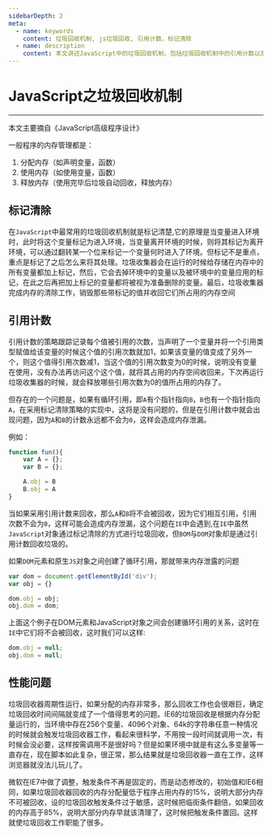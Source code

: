 ```yaml
---
sidebarDepth: 2
meta:
  - name: keywords
    content: 垃圾回收机制, js垃圾回收, 引用计数，标记清除
  - name: description
    content: 本文讲述JavaScript中的垃圾回收机制，包括垃圾回收机制中的引用计数以及标记清除。
---
```


# JavaScript之垃圾回收机制

---
本文主要摘自《JavaScript高级程序设计》

一般程序的内存管理都是：

1. 分配内存（如声明变量，函数）
2. 使用内存（如使用变量，函数）
3. 释放内存（使用完毕后垃圾自动回收，释放内存）


## 标记清除

在`JavaScript`中最常用的垃圾回收机制就是标记清楚,它的原理是当变量进入环境时，此时将这个变量标记为进入环境，当变量离开环境的时候，则将其标记为离开环境，可以通过翻转某一个位来标记一个变量何时进入了环境。但标记不是重点，重点是标记了之后怎么来将其处理。垃圾收集器会在运行的时候给存储在内存中的所有变量都加上标记，然后，它会去掉环境中的变量以及被环境中的变量应用的标记，在此之后再把加上标记的变量都将被视为准备删除的变量。最后，垃圾收集器完成内存的清除工作，销毁那些带标记的值并收回它们所占用的内存空间
 

## 引用计数

引用计数的策略跟踪记录每个值被引用的次数，当声明了一个变量并将一个引用类型赋值给该变量的时候这个值的引用次数就加1，如果该变量的值变成了另外一个，则这个值得引用次数减1，当这个值的引用次数变为0的时候，说明没有变量在使用，没有办法再访问这个这个值，就将其占用的内存空间收回来，下次再运行垃圾收集器的时候，就会释放哪些引用次数为0的值所占用的内存了。

但存在的一个问题是，如果有循环引用，即`A`有个指针指向`B`，`B`也有一个指针指向`A`，在采用标记清除策略的实现中，这将是没有问题的，但是在引用计数中就会出现问题，因为`A`和`B`的计数永远都不会为`0`，这样会造成内存泄漏。

例如：

```js
function fun(){
    var A = {};
    var B = {};

    A.obj = B
    B.obj = A
}
```

当如果采用引用计数来回收，那么`A`和`B`将不会被回收，因为它们相互引用，引用次数不会为`0`，这样可能会造成内存泄漏，这个问题在`IE`中会遇到,在`IE`中虽然`JavaScript`对象通过标记清除的方式进行垃圾回收，但`BOM`与`DOM`对象却是通过引用计数回收垃圾的。

如果`DOM`元素和原生`JS`对象之间创建了循环引用，那就带来内存泄露的问题

```js
var dom = document.getElementById('div');
var obj = {}

dom.obj = obj;
obj.dom = dom;
```

上面这个例子在DOM元素和JavaScript对象之间会创建循环引用的关系，这时在`IE`中它们将不会被回收，这时我们可以这样:

```js
dom.obj = null;
obj.dom = null;
```


## 性能问题

垃圾回收器周期性运行，如果分配的内存非常多，那么回收工作也会很艰巨，确定垃圾回收时间间隔就变成了一个值得思考的问题。IE6的垃圾回收是根据内存分配量运行的，当环境中存在256个变量、4096个对象、64k的字符串任意一种情况的时候就会触发垃圾回收器工作，看起来很科学，不用按一段时间就调用一次，有时候会没必要，这样按需调用不是很好吗？但是如果环境中就是有这么多变量等一直存在，现在脚本如此复杂，很正常，那么结果就是垃圾回收器一直在工作，这样浏览器就没法儿玩儿了。

微软在IE7中做了调整，触发条件不再是固定的，而是动态修改的，初始值和IE6相同，如果垃圾回收器回收的内存分配量低于程序占用内存的15%，说明大部分内存不可被回收，设的垃圾回收触发条件过于敏感，这时候把临街条件翻倍，如果回收的内存高于85%，说明大部分内存早就该清理了，这时候把触发条件置回。这样就使垃圾回收工作职能了很多。



